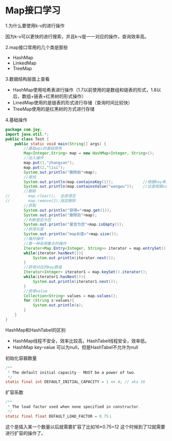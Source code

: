 # Map接口学习

1.为什么要使用k-v的进行操作

因为k-v可以更快的进行搜索，并且k-v是一一对应的操作，查询效率高。

2.map接口常用的几个类是那些

- HashMap
- LinkedMap
- TreeMap

3.数据结构层面上查看

- HashMap使用哈希表进行操作（1.7以前使用的是数组和链表的形式，1.8以后，数组+链表+红黑树的形式操作）
- LinedMap使用的是链表的形式进行存储（查询时间比较快）
- TreeMap使用的是红黑树的方式进行存储

4.基础操作

```java
package com.joy;
import java.util.*;
public class Test {
    public static void main(String[] args) {
        //基础api的基础使用
        Map<Integer,String> map = new HashMap<Integer, String>();
        //加入操作
        map.put(1,"zhangsan");
        map.put(2,"lisi");
        System.out.println("删除前"+map);
        //查找
        System.out.println(map.containsKey(1));             //根据key来查询
        System.out.println(map.containsValue("wangwu"));    //这是根据value来查询
        //删除
//        map.clear();  全部清空
//        map.remove(2);指定删除
        //获取
        System.out.println("获得="+map.get(1));
        System.out.println("删除后"+map);
        //判断是否为空
        System.out.println("是否为空"+map.isEmpty());
        //获得长度
        System.out.println("map长度="+map.size());
        //循环操作
        //第一种采用集合的操作
        Iterator<Map.Entry<Integer, String>> iterator = map.entrySet().iterator();
        while(iterator.hasNext()){
            System.out.println(iterator.next());
        }
        //获得对应的key数值
        Iterator<Integer> iterator1 = map.keySet().iterator();
        while(iterator1.hasNext()){
            System.out.println(iterator1.next());
        }
        //获得value
        Collection<String> values = map.values();
        for (String s:values){
            System.out.println(s);
        }
    }
}
```

HashMap和HashTabel的区别

- HashMap线程不安全，效率比较高，HashTabel线程安全，效率低。
- HashMap key-value 可以为null，但是HashTabel不允许为null

初始化容器数量

```java
/**
 * The default initial capacity - MUST be a power of two.
 */
static final int DEFAULT_INITIAL_CAPACITY = 1 << 4; // aka 16
```

扩容系数

```java
/**
 * The load factor used when none specified in constructor.
 */
static final float DEFAULT_LOAD_FACTOR = 0.75；
```

这个是插入某一个数量以后就需要扩容了比如16*0.75=12 这个时候到了12就需要进行扩容的操作了。